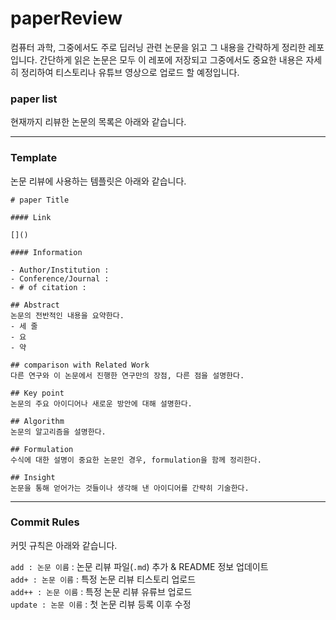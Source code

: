 # paperReview

컴퓨터 과학, 그중에서도 주로 딥러닝 관련 논문을 읽고 그 내용을 간략하게 정리한 레포입니다.
간단하게 읽은 논문은 모두 이 레포에 저장되고 그중에서도 중요한 내용은 자세히 정리하여 티스토리나 유튜브 영상으로 업로드 할 예정입니다.

### paper list 
현재까지 리뷰한 논문의 목록은 아래와 같습니다.

---

### Template
논문 리뷰에 사용하는 템플릿은 아래와 같습니다.
```
# paper Title

#### Link

[]()

#### Information

- Author/Institution :
- Conference/Journal : 
- # of citation :

## Abstract
논문의 전반적인 내용을 요약한다.
- 세 줄
- 요
- 약

## comparison with Related Work
다른 연구와 이 논문에서 진행한 연구만의 장점, 다른 점을 설명한다.

## Key point
논문의 주요 아이디어나 새로운 방안에 대해 설명한다.

## Algorithm
논문의 알고리즘을 설명한다.

## Formulation
수식에 대한 설명이 중요한 논문인 경우, formulation을 함께 정리한다.

## Insight
논문을 통해 얻어가는 것들이나 생각해 낸 아이디어를 간략히 기술한다.
```

---

### Commit Rules
커밋 규칙은 아래와 같습니다.  

`add : 논문 이름` : 논문 리뷰 파일(`.md`) 추가 & README 정보 업데이트  
`add+ : 논문 이름` : 특정 논문 리뷰 티스토리 업로드  
`add++ : 논문 이름` : 특정 논문 리뷰 유류브 업로드  
`update : 논문 이름` : 첫 논문 리뷰 등록 이후 수정  
